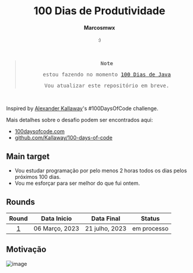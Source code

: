 <div align="center">
  <h1>100 Dias de Produtividade</h1>
  <h4>Marcosmwx</h4>
  <sub>:)</sub>
</div>

</br>
</br>

<samp align="center">

> **Note**
>
> estou fazendo no momento [100 Dias de Java](https://github.com/marcosmwx/100DaysOfCode)
>
> Vou atualizar este repositório em breve.

</samp>

</br>

Inspired by [Alexander Kallaway](https://github.com/Kallaway)'s #100DaysOfCode challenge.

Mais detalhes sobre o desafio podem ser encontrados aqui:

- [100daysofcode.com](http://100daysofcode.com/)
- [github.com/Kallaway/100-days-of-code](https://github.com/Kallaway/100-days-of-code)

## Main target

- Vou estudar programação por pelo menos 2 horas todos os dias pelos próximos 100 dias.
- Vou me esforçar para ser melhor do que fui ontem.

## Rounds

|         Round          |  Data Inicio    |      Data Final       |    Status    |
| :--------------------: | :-------------: | :------------------:  | :----------: |
| [1](README.md)         | 06 Março, 2023  |    21 julho, 2023     | em processo  |


## Motivação

![image](https://user-images.githubusercontent.com/87791042/223279548-00acad27-752e-45bc-91fe-eaff0a7bd485.png)

</div>
